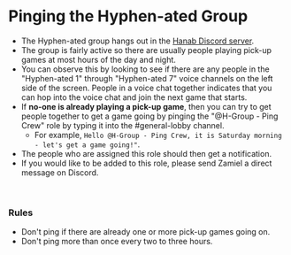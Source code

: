 # Pinging the Hyphen-ated Group

- The Hyphen-ated group hangs out in the [Hanab Discord server](https://discord.gg/FADvkJp).
- The group is fairly active so there are usually people playing pick-up games at most hours of the day and night.
- You can observe this by looking to see if there are any people in the "Hyphen-ated 1" through "Hyphen-ated 7" voice channels on the left side of the screen. People in a voice chat together indicates that you can hop into the voice chat and join the next game that starts.
- If **no-one is already playing a pick-up game**, then you can try to get people together to get a game going by pinging the "@H-Group - Ping Crew" role by typing it into the #general-lobby channel.
  - For example, `Hello @H-Group - Ping Crew, it is Saturday morning - let's get a game going!"`.
- The people who are assigned this role should then get a notification.
- If you would like to be added to this role, please send Zamiel a direct message on Discord.

<br />

### Rules

- Don't ping if there are already one or more pick-up games going on.
- Don't ping more than once every two to three hours.
